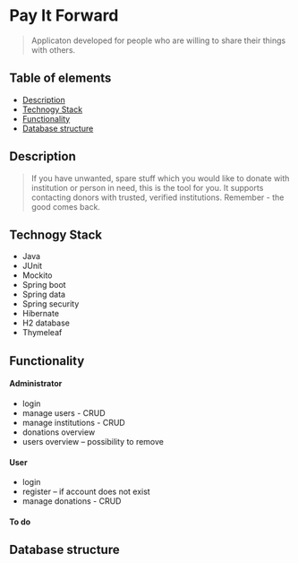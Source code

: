 # Pay It Forward
>Applicaton developed for people who are willing to share their things with others. 

## Table of elements
* [Description](#description)
* [Technogy Stack](#technogy-stack)
* [Functionality](#functionality)
* [Database structure](#database-structure)

## Description
>If you have unwanted, spare stuff which you would like to donate with institution or person in need, this is the tool for you. It supports contacting donors with trusted, verified institutions.
Remember - the good comes back.

## Technogy Stack
* Java
* JUnit
* Mockito
* Spring boot
* Spring data
* Spring security
* Hibernate
* H2 database
* Thymeleaf


## Functionality

#### Administrator
* login
* manage users - CRUD
* manage institutions - CRUD
* donations overview
* users overview – possibility to remove

#### User
* login 
* register – if account does not exist
* manage donations - CRUD

#### To do


## Database structure
